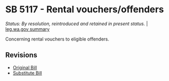 # SB 5117 - Rental vouchers/offenders
*Status: By resolution, reintroduced and retained in present status.* | [leg.wa.gov summary](https://app.leg.wa.gov/billsummary?BillNumber=5117&Year=2021)

Concerning rental vouchers to eligible offenders.

## Revisions
* [Original Bill](1/)
* [Substitute Bill](S/)